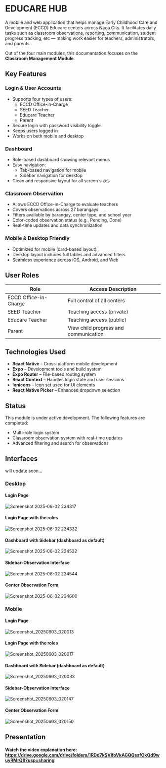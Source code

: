 # EDUCARE HUB

A mobile and web application that helps manage Early Childhood Care and Development (ECCD) Educare centers across Naga City. It facilitates daily tasks such as classroom observations, reporting, communication, student progress tracking, etc — making work easier for teachers, administrators, and parents.

Out of the four main modules, this documentation focuses on the **Classroom Management Module**.

## Key Features

### Login & User Accounts

- Supports four types of users:
  - ECCD Office-in-Charge
  - SEED Teacher
  - Educare Teacher
  - Parent
- Secure login with password visibility toggle
- Keeps users logged in
- Works on both mobile and desktop

### Dashboard

- Role-based dashboard showing relevant menus
- Easy navigation:
  - Tab-based navigation for mobile
  - Sidebar navigation for desktop
- Clean and responsive layout for all screen sizes

### Classroom Observation

- Allows ECCD Office-in-Charge to evaluate teachers
- Covers observations across 27 barangays
- Filters available by barangay, center type, and school year
- Color-coded observation status (e.g., Pending, Done)
- Real-time updates and data synchronization

### Mobile & Desktop Friendly

- Optimized for mobile (card-based layout)
- Desktop layout includes full tables and advanced filters
- Seamless experience across iOS, Android, and Web

## User Roles

| Role                  | Access Description                    |
|-----------------------|---------------------------------------|
| ECCD Office-in-Charge | Full control of all centers           |
| SEED Teacher          | Teaching access (private)             |
| Educare Teacher       | Teaching access (public)              |
| Parent                | View child progress and communication |

## Technologies Used

- **React Native** – Cross-platform mobile development
- **Expo** – Development tools and build system
- **Expo Router** – File-based routing system
- **React Context** – Handles login state and user sessions
- **Ionicons** – Icon set used for UI elements
- **React Native Picker** – Enhanced dropdown selection

## Status

This module is under active development. The following features are completed:

- Multi-role login system
- Classroom observation system with real-time updates
- Advanced filtering and search for observations

## Interfaces 
will update soon...

### Desktop 

#### Login Page
![Screenshot 2025-06-02 234317](https://github.com/user-attachments/assets/d5c2517e-6ea4-4cbe-9060-62fd49585d63)

#### Login Page with the roles
![Screenshot 2025-06-02 234332](https://github.com/user-attachments/assets/09998ade-792d-4c35-91b3-98d86761f084)

#### Dashboard with Sidebar (dashboard as default)
![Screenshot 2025-06-02 234532](https://github.com/user-attachments/assets/9c37450e-2a25-4c82-8318-dac974d58ba3)

#### Sidebar-Observation Interface
![Screenshot 2025-06-02 234544](https://github.com/user-attachments/assets/09ed7ed9-c409-4dd9-8c08-fed2a9d5aca3)

#### Center Observation Form
![Screenshot 2025-06-02 234600](https://github.com/user-attachments/assets/36ebae49-9700-48ea-afc6-7a336f316d91)

### Mobile

#### Login Page
![Screenshot_20250603_020013](https://github.com/user-attachments/assets/c1f12a10-c770-4fd8-9d77-4e914c6b068c)

#### Login Page with the roles
![Screenshot_20250603_020017](https://github.com/user-attachments/assets/62007cb3-3b51-4fa4-a767-64ab4e2765c3)

#### Dashboard with Sidebar (dashboard as default)
![Screenshot_20250603_020033](https://github.com/user-attachments/assets/b32bb104-9ba4-4f93-bdd9-bdf0d3709ed2)

#### Sidebar-Observation Interface
![Screenshot_20250603_020147](https://github.com/user-attachments/assets/610ca4d3-fb7d-4442-9dcc-93bc9638e5f8)

#### Center Observation Form
![Screenshot_20250603_020150](https://github.com/user-attachments/assets/0e690b3b-c160-46ae-9dca-c9c0d9780cc3)

## Presentation

#### Watch the video explanation here: https://drive.google.com/drive/folders/1RDd7kSVIfoVkAGQQssfOkQd9wuyRMrQ8?usp=sharing
